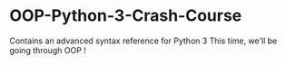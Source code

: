 # OOP-Python-3-Crash-Course
Contains an advanced syntax reference for Python 3 This time, we'll be going through OOP !
